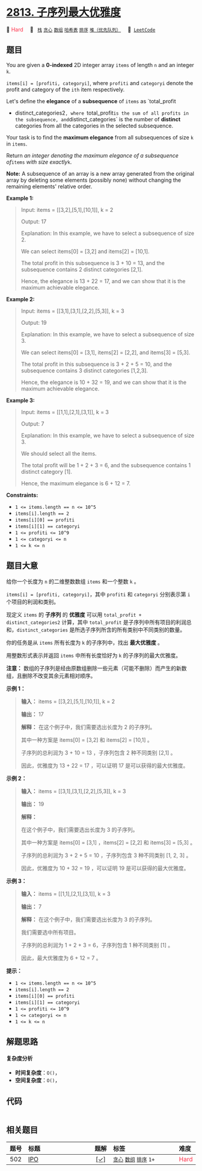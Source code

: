 # [2813. 子序列最大优雅度](https://leetcode.com/problems/maximum-elegance-of-a-k-length-subsequence)

🔴 <font color=#ff334b>Hard</font>&emsp; 🔖&ensp; [`栈`](/leetcode-js/outline/tag/stack.md) [`贪心`](/leetcode-js/outline/tag/greedy.md) [`数组`](/leetcode-js/outline/tag/array.md) [`哈希表`](/leetcode-js/outline/tag/hash-table.md) [`排序`](/leetcode-js/outline/tag/sorting.md) [`堆（优先队列）`](/leetcode-js/outline/tag/heap-priority-queue.md)&emsp; 🔗&ensp;[`LeetCode`](https://leetcode.com/problems/maximum-elegance-of-a-k-length-subsequence)

## 题目

You are given a **0-indexed** 2D integer array `items` of length `n` and an
integer `k`.

`items[i] = [profiti, categoryi]`, where `profiti` and `categoryi` denote the
profit and category of the `ith` item respectively.

Let's define the **elegance** of a **subsequence** of `items` as `total_profit
+ distinct_categories2`, where `total_profit` is the sum of all profits in the
subsequence, and `distinct_categories` is the number of **distinct**
categories from all the categories in the selected subsequence.

Your task is to find the **maximum elegance** from all subsequences of size
`k` in `items`.

Return _an integer denoting the maximum elegance of a subsequence of_`items`
_with size exactly_`k`.

**Note:** A subsequence of an array is a new array generated from the original
array by deleting some elements (possibly none) without changing the remaining
elements' relative order.



**Example 1:**

> Input: items = [[3,2],[5,1],[10,1]], k = 2
> 
> Output: 17
> 
> Explanation: In this example, we have to select a subsequence of size 2.
> 
> We can select items[0] = [3,2] and items[2] = [10,1].
> 
> The total profit in this subsequence is 3 + 10 = 13, and the subsequence contains 2 distinct categories [2,1].
> 
> Hence, the elegance is 13 + 22 = 17, and we can show that it is the maximum achievable elegance. 

**Example 2:**

> Input: items = [[3,1],[3,1],[2,2],[5,3]], k = 3
> 
> Output: 19
> 
> Explanation: In this example, we have to select a subsequence of size 3. 
> 
> We can select items[0] = [3,1], items[2] = [2,2], and items[3] = [5,3]. 
> 
> The total profit in this subsequence is 3 + 2 + 5 = 10, and the subsequence contains 3 distinct categories [1,2,3]. 
> 
> Hence, the elegance is 10 + 32 = 19, and we can show that it is the maximum achievable elegance.

**Example 3:**

> Input: items = [[1,1],[2,1],[3,1]], k = 3
> 
> Output: 7
> 
> Explanation: In this example, we have to select a subsequence of size 3. 
> 
> We should select all the items. 
> 
> The total profit will be 1 + 2 + 3 = 6, and the subsequence contains 1 distinct category [1]. 
> 
> Hence, the maximum elegance is 6 + 12 = 7.  



**Constraints:**

  * `1 <= items.length == n <= 10^5`
  * `items[i].length == 2`
  * `items[i][0] == profiti`
  * `items[i][1] == categoryi`
  * `1 <= profiti <= 10^9`
  * `1 <= categoryi <= n `
  * `1 <= k <= n`


## 题目大意

给你一个长度为 `n` 的二维整数数组 `items` 和一个整数 `k` 。

`items[i] = [profiti, categoryi]`，其中 `profiti` 和 `categoryi` 分别表示第 `i`
个项目的利润和类别。

现定义 `items` 的 **子序列** 的 **优雅度** 可以用 `total_profit + distinct_categories2`
计算，其中 `total_profit` 是子序列中所有项目的利润总和，`distinct_categories`
是所选子序列所含的所有类别中不同类别的数量。

你的任务是从 `items` 所有长度为 `k` 的子序列中，找出 **最大优雅度** 。

用整数形式表示并返回 `items` 中所有长度恰好为 `k` 的子序列的最大优雅度。

**注意：** 数组的子序列是经由原数组删除一些元素（可能不删除）而产生的新数组，且删除不改变其余元素相对顺序。



**示例 1：**

> 
> 
> 
> 
> 
> **输入：** items = [[3,2],[5,1],[10,1]], k = 2
> 
> **输出：** 17
> 
> **解释：** 在这个例子中，我们需要选出长度为 2 的子序列。
> 
> 其中一种方案是 items[0] = [3,2] 和 items[2] = [10,1] 。
> 
> 子序列的总利润为 3 + 10 = 13 ，子序列包含 2 种不同类别 [2,1] 。
> 
> 因此，优雅度为 13 + 22 = 17 ，可以证明 17 是可以获得的最大优雅度。 
> 
> 

**示例 2：**

> 
> 
> 
> 
> 
> **输入：** items = [[3,1],[3,1],[2,2],[5,3]], k = 3
> 
> **输出：** 19
> 
> **解释：**
> 
> 在这个例子中，我们需要选出长度为 3 的子序列。 
> 
> 其中一种方案是 items[0] = [3,1] ，items[2] = [2,2] 和 items[3] = [5,3] 。
> 
> 子序列的总利润为 3 + 2 + 5 = 10 ，子序列包含 3 种不同类别 [1, 2, 3] 。 
> 
> 因此，优雅度为 10 + 32 = 19 ，可以证明 19 是可以获得的最大优雅度。

**示例 3：**

> 
> 
> 
> 
> 
> **输入：** items = [[1,1],[2,1],[3,1]], k = 3
> 
> **输出：** 7
> 
> **解释：** 在这个例子中，我们需要选出长度为 3 的子序列。
> 
> 我们需要选中所有项目。
> 
> 子序列的总利润为 1 + 2 + 3 = 6，子序列包含 1 种不同类别 [1] 。
> 
> 因此，最大优雅度为 6 + 12 = 7 。



**提示：**

  * `1 <= items.length == n <= 10^5`
  * `items[i].length == 2`
  * `items[i][0] == profiti`
  * `items[i][1] == categoryi`
  * `1 <= profiti <= 10^9`
  * `1 <= categoryi <= n `
  * `1 <= k <= n`


## 解题思路

#### 复杂度分析

- **时间复杂度**：`O()`，
- **空间复杂度**：`O()`，

## 代码

```javascript

```

## 相关题目

<!-- prettier-ignore -->
| 题号 | 标题 | 题解 | 标签 | 难度 |
| :------: | :------ | :------: | :------ | :------ |
| 502 | [IPO](https://leetcode.com/problems/ipo) | [[✓]](/leetcode-js/problem/0502.md) |  [`贪心`](/leetcode-js/outline/tag/greedy.md) [`数组`](/leetcode-js/outline/tag/array.md) [`排序`](/leetcode-js/outline/tag/sorting.md) `1+` | <font color=#ff334b>Hard</font> |

<style>
.blue {
    background-color: #096dd9;
    padding: 0.25rem 0.5rem;
    margin: 0;
    font-size: 0.85em;
    border-radius: 3px;
    color: white;
    font-weight: 500;
}
table th:first-of-type { width: 10%; }
table th:nth-of-type(2) { width: 35%; }
table th:nth-of-type(3) { width: 10%; }
table th:nth-of-type(4) { width: 35%; }
table th:nth-of-type(5) { width: 10%; }
</style>
